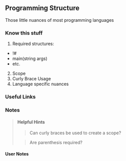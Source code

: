 ## Programming Structure
Those little nuances of most programming languages

### Know this stuff
1. Required structures:
 * !#
 * main(string args)
 * etc.
2. Scope
3. Curly Brace Usage
4. Language specific nuances

### Useful Links
### Notes
>#### Helpful Hints
> > Can curly braces be used to create a scope?
>
> > Are parenthesis required?

#### User Notes
